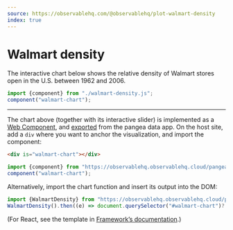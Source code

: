 ```yaml
---
source: https://observablehq.com/@observablehq/plot-walmart-density
index: true
---
```


# Walmart density

The interactive chart below shows the relative density of Walmart stores open in the U.S. between 1962 and 2006.

<div is="walmart-chart"></div>

```js
import {component} from "./walmart-density.js";
component("walmart-chart");
```

---

The chart above (together with its interactive slider) is implemented as a [Web Component](https://developer.mozilla.org/en-US/docs/Web/API/Web_components), and [exported](https://observablehq.com/framework/embeds#exported-modules) from the pangea data app. On the host site, add a `div` where you want to anchor the visualization, and import the component:

```html run=false
<div is="walmart-chart"></div>
```

```js run=false
import {component} from "https://observablehq.observablehq.cloud/pangea/plot/walmart-density.js";
component("walmart-chart");
```

Alternatively, import the chart function and insert its output into the DOM:

```js run=false
import {WalmartDensity} from "https://observablehq.observablehq.cloud/pangea/plot/walmart-density.js";
WalmartDensity().then((e) => document.querySelector("#walmart-chart")?.append(e));
```

(For React, see the template in [Framework’s documentation](https://observablehq.com/framework/embeds#exported-modules).)


